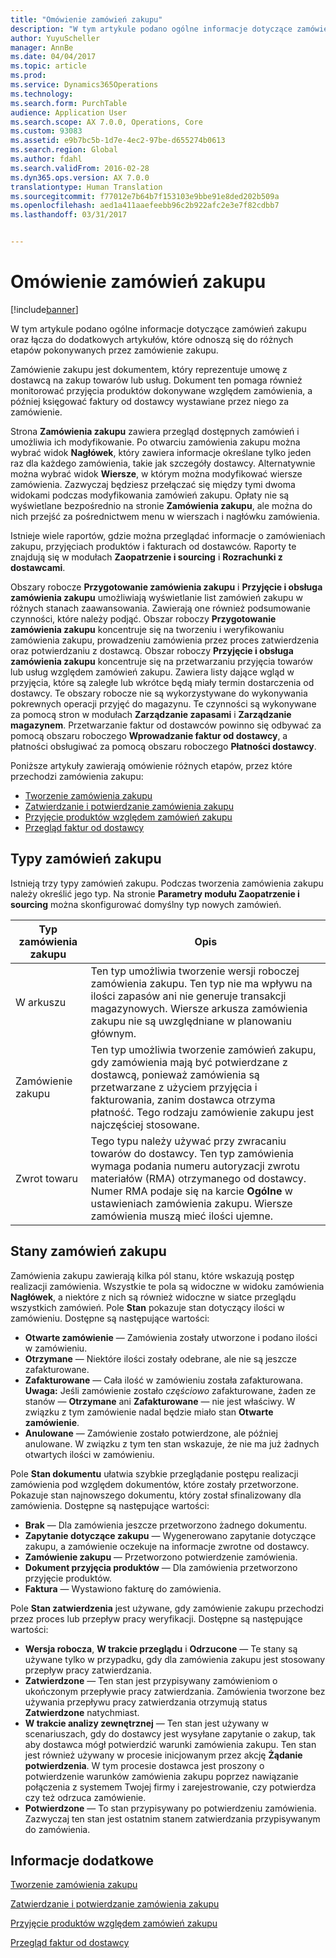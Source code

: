 ```yaml
---
title: "Omówienie zamówień zakupu"
description: "W tym artykule podano ogólne informacje dotyczące zamówień zakupu oraz łącza do dodatkowych artykułów, które odnoszą się do różnych etapów pokonywanych przez zamówienie zakupu."
author: YuyuScheller
manager: AnnBe
ms.date: 04/04/2017
ms.topic: article
ms.prod: 
ms.service: Dynamics365Operations
ms.technology: 
ms.search.form: PurchTable
audience: Application User
ms.search.scope: AX 7.0.0, Operations, Core
ms.custom: 93083
ms.assetid: e9b7bc5b-1d7e-4ec2-97be-d655274b0613
ms.search.region: Global
ms.author: fdahl
ms.search.validFrom: 2016-02-28
ms.dyn365.ops.version: AX 7.0.0
translationtype: Human Translation
ms.sourcegitcommit: f77012e7b64b7f153103e9bbe91e8ded202b509a
ms.openlocfilehash: aed1a411aaefeebb96c2b922afc2e3e7f82cdbb7
ms.lasthandoff: 03/31/2017


---
```


# <a name="purchase-order-overview"></a>Omówienie zamówień zakupu

[!include[banner](../includes/banner.md)]


W tym artykule podano ogólne informacje dotyczące zamówień zakupu oraz łącza do dodatkowych artykułów, które odnoszą się do różnych etapów pokonywanych przez zamówienie zakupu.

Zamówienie zakupu jest dokumentem, który reprezentuje umowę z dostawcą na zakup towarów lub usług. Dokument ten pomaga również monitorować przyjęcia produktów dokonywane względem zamówienia, a później księgować faktury od dostawcy wystawiane przez niego za zamówienie.  

Strona **Zamówienia zakupu** zawiera przegląd dostępnych zamówień i umożliwia ich modyfikowanie. Po otwarciu zamówienia zakupu można wybrać widok **Nagłówek**, który zawiera informacje określane tylko jeden raz dla każdego zamówienia, takie jak szczegóły dostawcy. Alternatywnie można wybrać widok **Wiersze**, w którym można modyfikować wiersze zamówienia. Zazwyczaj będziesz przełączać się między tymi dwoma widokami podczas modyfikowania zamówień zakupu. Opłaty nie są wyświetlane bezpośrednio na stronie **Zamówienia zakupu**, ale można do nich przejść za pośrednictwem menu w wierszach i nagłówku zamówienia.  

Istnieje wiele raportów, gdzie można przeglądać informacje o zamówieniach zakupu, przyjęciach produktów i fakturach od dostawców. Raporty te znajdują się w modułach **Zaopatrzenie i sourcing** i **Rozrachunki z dostawcami**.  

Obszary robocze **Przygotowanie zamówienia zakupu** i **Przyjęcie i obsługa zamówienia zakupu** umożliwiają wyświetlanie list zamówień zakupu w różnych stanach zaawansowania. Zawierają one również podsumowanie czynności, które należy podjąć. Obszar roboczy **Przygotowanie zamówienia zakupu** koncentruje się na tworzeniu i weryfikowaniu zamówienia zakupu, prowadzeniu zamówienia przez proces zatwierdzenia oraz potwierdzaniu z dostawcą. Obszar roboczy **Przyjęcie i obsługa zamówienia zakupu** koncentruje się na przetwarzaniu przyjęcia towarów lub usług względem zamówień zakupu. Zawiera listy dające wgląd w przyjęcia, które są zaległe lub wkrótce będą miały termin dostarczenia od dostawcy. Te obszary robocze nie są wykorzystywane do wykonywania pokrewnych operacji przyjęć do magazynu. Te czynności są wykonywane za pomocą stron w modułach **Zarządzanie zapasami** i **Zarządzanie magazynem**. Przetwarzanie faktur od dostawców powinno się odbywać za pomocą obszaru roboczego **Wprowadzanie faktur od dostawcy**, a płatności obsługiwać za pomocą obszaru roboczego **Płatności dostawcy**.  

Poniższe artykuły zawierają omówienie różnych etapów, przez które przechodzi zamówienia zakupu:

-   [Tworzenie zamówienia zakupu](purchase-order-creation.md)
-   [Zatwierdzanie i potwierdzanie zamówienia zakupu](purchase-order-approval-confirmation.md)
-   [Przyjęcie produktów względem zamówień zakupu](product-receipt-against-purchase-orders.md)
-   [Przegląd faktur od dostawcy](/dynamics365/operations/financials/accounts-payable/vendor-invoices-overview)

## <a name="types-of-purchase-orders"></a>Typy zamówień zakupu
Istnieją trzy typy zamówień zakupu. Podczas tworzenia zamówienia zakupu należy określić jego typ. Na stronie **Parametry modułu Zaopatrzenie i sourcing** można skonfigurować domyślny typ nowych zamówień.

| Typ zamówienia zakupu        | Opis                                                                                                                                                                                                                                                                           |
|----------------|---------------------------------------------------------------------------------------------------------------------------------------------------------------------------------------------------------------------------------------------------------------------------------------|
| W arkuszu        | Ten typ umożliwia tworzenie wersji roboczej zamówienia zakupu. Ten typ nie ma wpływu na ilości zapasów ani nie generuje transakcji magazynowych. Wiersze arkusza zamówienia zakupu nie są uwzględniane w planowaniu głównym.                                                                                                       |
| Zamówienie zakupu | Ten typ umożliwia tworzenie zamówień zakupu, gdy zamówienia mają być potwierdzane z dostawcą, ponieważ zamówienia są przetwarzane z użyciem przyjęcia i fakturowania, zanim dostawca otrzyma płatność. Tego rodzaju zamówienie zakupu jest najczęściej stosowane.                                                                          |
| Zwrot towaru | Tego typu należy używać przy zwracaniu towarów do dostawcy. Ten typ zamówienia wymaga podania numeru autoryzacji zwrotu materiałów (RMA) otrzymanego od dostawcy. Numer RMA podaje się na karcie **Ogólne** w ustawieniach zamówienia zakupu. Wiersze zamówienia muszą mieć ilości ujemne. |

## <a name="purchase-order-statuses"></a>Stany zamówień zakupu
Zamówienia zakupu zawierają kilka pól stanu, które wskazują postęp realizacji zamówienia. Wszystkie te pola są widoczne w widoku zamówienia **Nagłówek**, a niektóre z nich są również widoczne w siatce przeglądu wszystkich zamówień. Pole **Stan** pokazuje stan dotyczący ilości w zamówieniu. Dostępne są następujące wartości:

-   **Otwarte zamówienie** — Zamówienia zostały utworzone i podano ilości w zamówieniu.
-   **Otrzymane** — Niektóre ilości zostały odebrane, ale nie są jeszcze zafakturowane.
-   **Zafakturowane** — Cała ilość w zamówieniu została zafakturowana. **Uwaga:** Jeśli zamówienie zostało *częściowo* zafakturowane, żaden ze stanów — **Otrzymane** ani **Zafakturowane** — nie jest właściwy. W związku z tym zamówienie nadal będzie miało stan **Otwarte zamówienie**.
-   **Anulowane** — Zamówienie zostało potwierdzone, ale później anulowane. W związku z tym ten stan wskazuje, że nie ma już żadnych otwartych ilości w zamówieniu.

Pole **Stan dokumentu** ułatwia szybkie przeglądanie postępu realizacji zamówienia pod względem dokumentów, które zostały przetworzone. Pokazuje stan najnowszego dokumentu, który został sfinalizowany dla zamówienia. Dostępne są następujące wartości:

-   **Brak** — Dla zamówienia jeszcze przetworzono żadnego dokumentu.
-   **Zapytanie dotyczące zakupu** — Wygenerowano zapytanie dotyczące zakupu, a zamówienie oczekuje na informacje zwrotne od dostawcy.
-   **Zamówienie zakupu** — Przetworzono potwierdzenie zamówienia.
-   **Dokument przyjęcia produktów** — Dla zamówienia przetworzono przyjęcie produktów.
-   **Faktura** — Wystawiono fakturę do zamówienia.

Pole **Stan zatwierdzenia** jest używane, gdy zamówienie zakupu przechodzi przez proces lub przepływ pracy weryfikacji. Dostępne są następujące wartości:

-   **Wersja robocza**, **W trakcie przeglądu** i **Odrzucone** — Te stany są używane tylko w przypadku, gdy dla zamówienia zakupu jest stosowany przepływ pracy zatwierdzania.
-   **Zatwierdzone** — Ten stan jest przypisywany zamówieniom o ukończonym przepływie pracy zatwierdzania. Zamówienia tworzone bez używania przepływu pracy zatwierdzania otrzymują status **Zatwierdzone** natychmiast.
-   **W trakcie analizy zewnętrznej** — Ten stan jest używany w scenariuszach, gdy do dostawcy jest wysyłane zapytanie o zakup, tak aby dostawca mógł potwierdzić warunki zamówienia zakupu. Ten stan jest również używany w procesie inicjowanym przez akcję **Żądanie potwierdzenia**. W tym procesie dostawca jest proszony o potwierdzenie warunków zamówienia zakupu poprzez nawiązanie połączenia z systemem Twojej firmy i zarejestrowanie, czy potwierdza czy też odrzuca zamówienie.
-   **Potwierdzone** — To stan przypisywany po potwierdzeniu zamówienia. Zazwyczaj ten stan jest ostatnim stanem zatwierdzania przypisywanym do zamówienia.


<a name="see-also"></a>Informacje dodatkowe
--------

[Tworzenie zamówienia zakupu](purchase-order-creation.md)

[Zatwierdzanie i potwierdzanie zamówienia zakupu](purchase-order-approval-confirmation.md)

[Przyjęcie produktów względem zamówień zakupu](product-receipt-against-purchase-orders.md)

[Przegląd faktur od dostawcy](/dynamics365/operations/financials/accounts-payable/vendor-invoices-overview)




